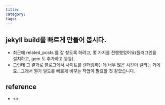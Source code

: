```yaml
---
title:
category:
tags:
---
```


## jekyll build를 빠르게 만들어 봅시다. 

- 최근에 related_posts 를 잘 찾도록 하려고, 몇 가지를 진행했었어요(플러그인을 설치하고, gem 도 추가하고 등등). 
- 그런데 그 결과로 블로그에서 사이트를 렌더링하는데 너무 많은 시간이 걸리는 거에요...그래서 뭔가 빌드를 빠르게 바꾸는 작업이 필요할 것 같았습니다. 


## reference 

- <>
